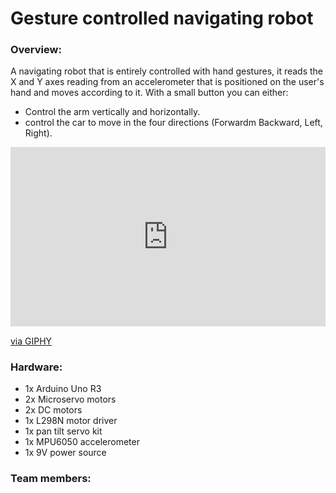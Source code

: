 # Gesture controlled navigating robot

### Overview:
A navigating robot that is entirely controlled with hand gestures, it reads the X and Y axes reading from an accelerometer that is positioned on the user's hand and moves according to it.
With a small button you can either:
* Control the arm vertically and horizontally.
* control the car to move in the four directions (Forwardm Backward, Left, Right).
<div style="width:100%;height:0;padding-bottom:57%;position:relative;"><iframe src="https://giphy.com/embed/3zD0he1yak6g1h57wl" width="100%" height="100%" style="position:absolute" frameBorder="0" class="giphy-embed" allowFullScreen></iframe></div><p><a href="https://giphy.com/gifs/3zD0he1yak6g1h57wl">via GIPHY</a></p>

### Hardware:
* 1x Arduino Uno R3
* 2x Microservo motors
* 2x DC motors
* 1x L298N motor driver
* 1x pan tilt servo kit
* 1x MPU6050 accelerometer 
* 1x 9V power source



### Team members: 
